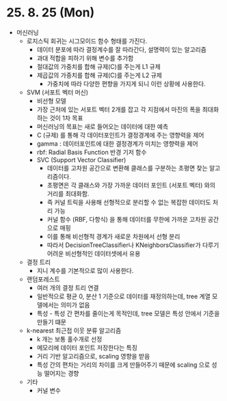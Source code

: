 # 25. 8. 25 (Mon)


* 머신러닝
  * 로지스틱 회귀는 시그모이드 함수 형태를 가진다.
    * 데이터 분포에 따라 결정계수를 잘 따라간다, 설명력이 있는 알고리즘
    * 과대 적합을 피하기 위해 변수를 추가함
    * 절대값의 가중치를 합해 규제(C)를 주는게 L1 규제
    * 제곱값의 가중치를 합해 규제(C)를 주는게 L2 규제
      * 가중치에 따라 다양한 편향을 가지게 되니 이런 상황에 사용한다.
  * SVM (서포트 벡터 머신)
    * 비선형 모델
    * 가장 근처에 있는 서포트 벡터 2개를 잡고 각 지점에서 마진의 폭을 최대화하는 것이 1차 목표
    * 머신러닝의 목표는 새로 들어오는 데이터에 대한 예측
    * C (규제) 를 통해 각 데이터포인트가 결정경계에 주는 영향력을 제어
    * gamma : 데이터포인트에 대한 결정경계가 미치는 영향력을 제어
    * rbf: Radial Basis Function 반경 기저 함수
    * SVC (Support Vector Classifier)
      * 데이터를 고차원 공간으로 변환해 클래스를 구분하는 초평면 찾는 알고리즘이다.
      * 초평면은 각 클래스와 가장 가까운 데이터 포인트 (서포트 벡터) 와의 거리를 최대화함.
      * 즉 커널 트릭을 사용해 선형적으로 분리할 수 없는 복잡한 데이터도 처리 가능
      * 커널 함수 (RBF, 다항식) 을 통해 데이터를 무한에 가까운 고차원 공간으로 매핑
      * 이를 통해 비선형적 경계가 새로운 차원에서 선형 분리
      * 따라서 DecisionTreeClassifier나 KNeighborsClassifier가 다루기 어려운 비선형적인 데이터셋에서 유용
  * 결정 트리
    * 지니 계수를 기본적으로 많이 사용한다.
  * 랜덤포레스트
    * 여러 개의 결정 트리 연결
    * 일반적으로 평균 0, 분산 1 기준으로 데이터를 재정의하는데, tree 계열 모델에서는 의미가 없음
    * 특성 - 특성 간 편차를 줄이는게 목적인데, tree 모델은 특성 안에서 기준을 만들기 떄문
  * k-nearest 최근접 이웃 분류 알고리즘
    * k 개는 보통 홀수개로 선정
    * 메모리에 데이터 포인트 저장한다는 특징
    * 거리 기반 알고리즘으로, scaling 영향을 받음
    * 특성 간의 편차는 거리의 차이를 크게 만들어주기 때문에 scaling 으로 성능 떨어지는 경향
  * 기타
    * 커널 변수
